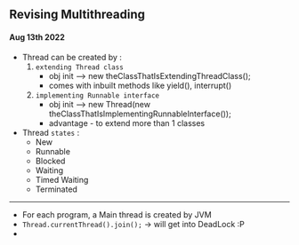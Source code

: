 
## Revising Multithreading
#### Aug 13th 2022

- Thread can be created by : 
  1. `extending Thread class`
     - obj init --> new theClassThatIsExtendingThreadClass();
     - comes with inbuilt methods like yield(), interrupt()
  2. `implementing Runnable interface`
     - obj init --> new Thread(new theClassThatIsImplementingRunnableInterface());
     - advantage - to extend more than 1 classes
- Thread `states` : 
  - New 
  - Runnable
  - Blocked
  - Waiting
  - Timed Waiting
  - Terminated
  
--------

- For each program, a Main thread is created by JVM
- `Thread.currentThread().join();` -> will get into DeadLock :P
- 